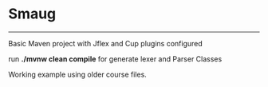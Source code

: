 # Smaug
---
Basic Maven project with Jflex and Cup plugins configured

run **./mvnw clean compile**  for generate lexer and Parser Classes

Working example using older course files.
